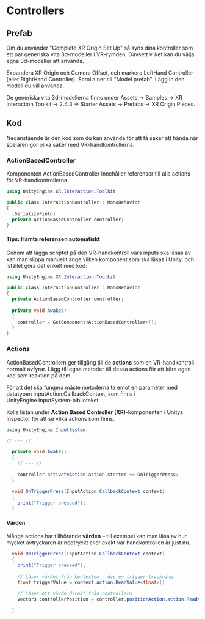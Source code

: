 # Controllers

## Prefab

Om du använder "Complete XR Origin Set Up" så syns dina kontroller som ett par generiska vita 3d-modeller i VR-rymden. Oavsett vilket kan du välja egna 3d-modeller att använda.

Expandera XR Origin och Camera Offset, och markera LeftHand Controller (eller RightHand Controller). Scrolla ner till "Model prefab". Lägg in den modell du vill använda.

De generiska vita 3d-modellerna finns under Assets → Samples → XR Interaction Toolkit → 2.4.3 → Starter Assets → Prefabs → XR Origin Pieces.

## Kod

Nedanstående är den kod som du kan använda för att få saker att hända när spelaren gör olika saker med VR-handkontrollerna.

### ActionBasedController

Komponenten ActionBasedController innehåller referenser till alla actions för VR-handkontrollerna.

```csharp
using UnityEngine.XR.Interaction.Toolkit

public class InteractionController : MonoBehavior
{
  [SerializeField]
  private ActionBasedController controller;
}
```

#### Tips: Hämta referensen automatiskt

Genom att lägga scriptet på den VR-handkontroll vars inputs ska läsas av kan man slippa manuellt ange vilken komponent som ska läsas i Unity, och istället göra det enkelt med kod:

```csharp
using UnityEngine.XR.Interaction.Toolkit

public class InteractionController : MonoBehavior
{
  private ActionBasedController controller;
  
  private void Awake()
  {
    controller = GetComponent<ActionBasedController>();
  }
}
```

### Actions

ActionBasedControllern ger tillgång till de **actions** som en VR-handkontroll normalt avfyrar. Lägg till egna metoder till dessa actions för att köra egen kod som reaktion på dem.

För att det ska fungera måste metoderna ta emot en parameter med datatypen InputAction.CallbackContext, som finns i UnityEngine.InputSystem-biblioteket.

Kolla listan under **Action Based Controller (XR)**-komponenten i Unitys Inspector för att se vilka actions som finns.

```csharp
using UnityEngine.InputSystem;

// --- //

  private void Awake()
  {
    // --- //
    
    controller.activateAction.action.started += OnTriggerPress;
  }
  
  void OnTriggerPress(InputAction.CallbackContext context)
  {
    print("Trigger pressed");
  }
```

#### Värden

Många actions har tillhörande **värden** – till exempel kan man läsa av hur mycket avtryckaren är nedtryckt eller exakt var handkontrollen är just nu.

```csharp
  void OnTriggerPress(InputAction.CallbackContext context)
  {
    print("Trigger pressed");
    
    // Läser värdet från kontexten - dvs en trigger-tryckning
    float triggerValue = context.action.ReadValue<float>()
    
    // Läser ett värde direkt från controllern
    Vector3 controllerPosition = controller.positionAction.action.ReadValue<Vector3>();    

  }
```



